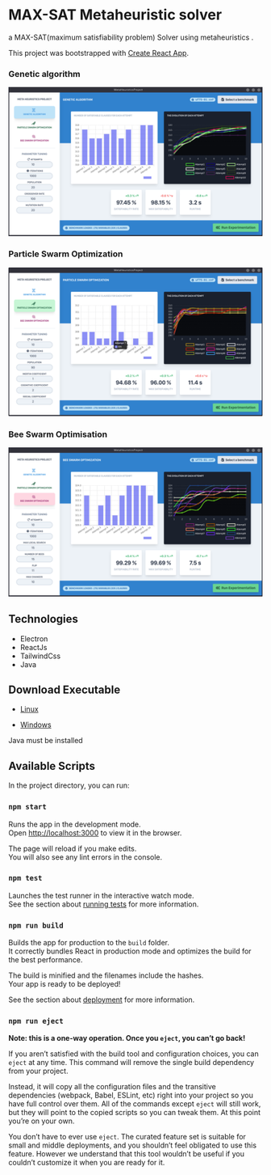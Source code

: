 # MAX-SAT Metaheuristic solver
a MAX-SAT(maximum satisfiability problem) Solver using metaheuristics  .

This project was bootstrapped with [Create React App](https://github.com/facebook/create-react-app).

### Genetic algorithm
![screenshot](screenshots/satui3.png)
### Particle Swarm Optimization
![screenshot](screenshots/satui2.png)
### Bee Swarm Optimisation
![screenshot](screenshots/satui1.png)

## Technologies

- Electron 
- ReactJs 
- TailwindCss  
- Java 
## Download Executable 

* [Linux](https://drive.google.com/file/d/1WddfjXMAY2saKJ0q9E1twL1YlhjJrP1H/view?usp=sharing)

* [Windows](https://drive.google.com/file/d/1Ekx3AJP79v61r_0erzmZkOj1EwP2OiOd/view?usp=sharing)

 Java must be installed

## Available Scripts

In the project directory, you can run:

### `npm start`

Runs the app in the development mode.<br />
Open [http://localhost:3000](http://localhost:3000) to view it in the browser.

The page will reload if you make edits.<br />
You will also see any lint errors in the console.

### `npm test`

Launches the test runner in the interactive watch mode.<br />
See the section about [running tests](https://facebook.github.io/create-react-app/docs/running-tests) for more information.

### `npm run build`

Builds the app for production to the `build` folder.<br />
It correctly bundles React in production mode and optimizes the build for the best performance.

The build is minified and the filenames include the hashes.<br />
Your app is ready to be deployed!

See the section about [deployment](https://facebook.github.io/create-react-app/docs/deployment) for more information.

### `npm run eject`

**Note: this is a one-way operation. Once you `eject`, you can’t go back!**

If you aren’t satisfied with the build tool and configuration choices, you can `eject` at any time. This command will remove the single build dependency from your project.

Instead, it will copy all the configuration files and the transitive dependencies (webpack, Babel, ESLint, etc) right into your project so you have full control over them. All of the commands except `eject` will still work, but they will point to the copied scripts so you can tweak them. At this point you’re on your own.

You don’t have to ever use `eject`. The curated feature set is suitable for small and middle deployments, and you shouldn’t feel obligated to use this feature. However we understand that this tool wouldn’t be useful if you couldn’t customize it when you are ready for it.
